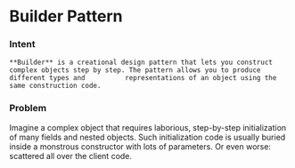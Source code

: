 # Builder Pattern


### Intent

    **Builder** is a creational design pattern that lets you construct complex objects step by step. The pattern allows you to produce different types and 			representations of an object using the same construction code.


### Problem

   Imagine a complex object that requires laborious, step-by-step initialization of many fields and nested objects. Such initialization code is usually buried inside a monstrous constructor with lots of parameters. Or even worse: scattered all over the client code.
